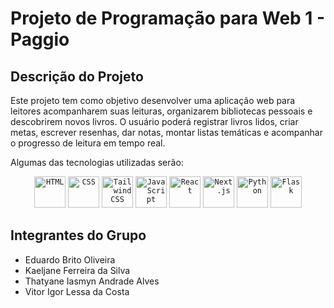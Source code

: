 # Projeto de Programação para Web 1 - Paggio

## Descrição do Projeto

Este projeto tem como objetivo desenvolver uma aplicação web para leitores acompanharem suas leituras, organizarem bibliotecas pessoais e descobrirem novos livros. O usuário poderá registrar livros lidos, criar metas, escrever resenhas, dar notas, montar listas temáticas e acompanhar o progresso de leitura em tempo real.

Algumas das tecnologias utilizadas serão:

<div align="center">
	<code><img width="50" src="https://raw.githubusercontent.com/marwin1991/profile-technology-icons/refs/heads/main/icons/html.png" alt="HTML" title="HTML"/></code>
	<code><img width="50" src="https://raw.githubusercontent.com/marwin1991/profile-technology-icons/refs/heads/main/icons/css.png" alt="CSS" title="CSS"/></code>
	<code><img width="50" src="https://raw.githubusercontent.com/marwin1991/profile-technology-icons/refs/heads/main/icons/tailwind_css.png" alt="Tailwind CSS" title="Tailwind CSS"/></code>
	<code><img width="50" src="https://raw.githubusercontent.com/marwin1991/profile-technology-icons/refs/heads/main/icons/javascript.png" alt="JavaScript" title="JavaScript"/></code>
	<code><img width="50" src="https://raw.githubusercontent.com/marwin1991/profile-technology-icons/refs/heads/main/icons/react.png" alt="React" title="React"/></code>
	<code><img width="50" src="https://raw.githubusercontent.com/marwin1991/profile-technology-icons/refs/heads/main/icons/next_js.png" alt="Next.js" title="Next.js"/></code>
	<code><img width="50" src="https://raw.githubusercontent.com/marwin1991/profile-technology-icons/refs/heads/main/icons/python.png" alt="Python" title="Python"/></code>
	<code><img width="50" src="https://raw.githubusercontent.com/marwin1991/profile-technology-icons/refs/heads/main/icons/flask.png" alt="Flask" title="Flask"/></code>
</div>

<!-- Icons obtidos do site: https://marwin1991.github.io/profile-technology-icons/ -->

## Integrantes do Grupo

-   Eduardo Brito Oliveira
-   Kaeljane Ferreira da Silva
-   Thatyane Iasmyn Andrade Alves
-   Vitor Igor Lessa da Costa
